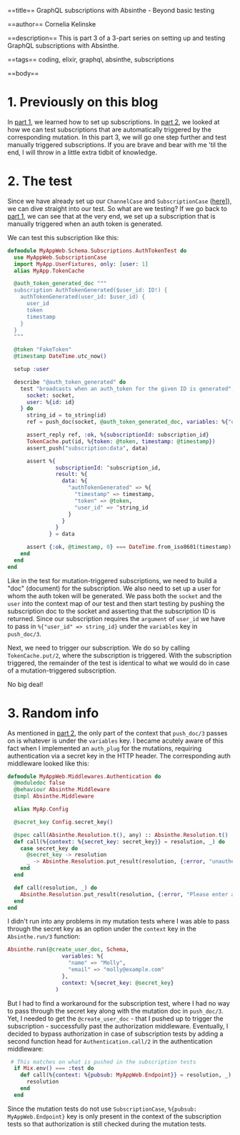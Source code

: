 ==title==
GraphQL subscriptions with Absinthe - Beyond basic testing

==author==
Cornelia Kelinske

==description==
This is part 3 of a 3-part series on setting up and testing GraphQL subscriptions with Absinthe.

==tags==
coding, elixir, graphql, absinthe, subscriptions

==body==

# 1. Previously on this blog

In [part 1](https://connie.codes/post/graphql_subscription_setup), we learned how to set up subscriptions. In [part 2](https://connie.codes/post/graphql_subscription_testing_pt.1), we looked at how we can test subscriptions that are automatically triggered by the corresponding mutation. In this part 3, we will go one step further and test manually triggered subscriptions. If you are brave and bear with me 'til the end, I will throw in a little extra tidbit of knowledge. 


# 2. The test

Since we have already set up our `ChannelCase` and `SubscriptionCase` ([here](https://connie.codes/post/graphql_subscription_testing_pt.1)]), we can dive straight into our test. So what are we testing? If we go back to [part 1](https://connie.codes/post/graphql_subscription_setup), we can see that at the very end, we set up a subscription that is manually triggered when an auth token is generated.

We can test this subscription like this:

```elixir
defmodule MyAppWeb.Schema.Subscriptions.AuthTokenTest do
  use MyAppWeb.SubscriptionCase
  import MyApp.UserFixtures, only: [user: 1]
  alias MyApp.TokenCache

  @auth_token_generated_doc """
  subscription AuthTokenGenerated($user_id: ID!) {
    authTokenGenerated(user_id: $user_id) {
      user_id
      token
      timestamp
    }
  }
  """

  @token "FakeToken"
  @timestamp DateTime.utc_now()

  setup :user

  describe "@auth_token_generated" do
    test "broadcasts when an auth_token for the given ID is generated", %{
      socket: socket,
      user: %{id: id}
    } do
      string_id = to_string(id)
      ref = push_doc(socket, @auth_token_generated_doc, variables: %{"user_id" => string_id})

      assert_reply ref, :ok, %{subscriptionId: subscription_id}
      TokenCache.put(id, %{token: @token, timestamp: @timestamp})
      assert_push("subscription:data", data)

      assert %{
               subscriptionId: ^subscription_id,
               result: %{
                 data: %{
                   "authTokenGenerated" => %{
                     "timestamp" => timestamp,
                     "token" => @token,
                     "user_id" => ^string_id
                   }
                 }
               }
             } = data

      assert {:ok, @timestamp, 0} === DateTime.from_iso8601(timestamp)
    end
  end
end
```

Like in the test for mutation-triggered subscriptions, we need to build a "doc" (document) for the subscription. We also need to set up a user for whom the auth token will be generated. We pass both the `socket` and the `user` into the context map of our test and then start testing by pushing the subscription doc to the socket and asserting that the subscription ID is returned. Since our subscription requires the `argument` of `user_id` we have to pass in `%{"user_id" => string_id}` under the `variables` key in `push_doc/3`.

Next, we need to trigger our subscription. We do so by calling `TokenCache.put/2`, where the subscription is triggered.
With the subscription triggered, the remainder of the test is identical to what we would do in case of a mutation-triggered subscription.

No big deal!


# 3. Random info

As mentioned in [part 2](https://connie.codes/post/graphql_subscription_testing_pt.1), the only part of the context that `push_doc/3` passes on is whatever is under the `variables` key. 
I became acutely aware of this fact when I implemented an `auth_plug` for the mutations, requiring authentication via a secret key in the HTTP header. The corresponding auth middleware looked like this:

```elixir
defmodule MyAppWeb.Middlewares.Authentication do
  @moduledoc false
  @behaviour Absinthe.Middleware
  @impl Absinthe.Middleware

  alias MyAp.Config

  @secret_key Config.secret_key()

  @spec call(Absinthe.Resolution.t(), any) :: Absinthe.Resolution.t()
  def call(%{context: %{secret_key: secret_key}} = resolution, _) do
    case secret_key do
      @secret_key -> resolution
      _ -> Absinthe.Resolution.put_result(resolution, {:error, "unauthenticated"})
    end
  end

  def call(resolution, _) do
    Absinthe.Resolution.put_result(resolution, {:error, "Please enter a secret key"})
  end
end
```

I didn't run into any problems in my mutation tests where I was able to pass through the secret key as an option under the `context` key in the `Absinthe.run/3` function:

```elixir
Absinthe.run(@create_user_doc, Schema,
                 variables: %{
                   "name" => "Molly",
                   "email" => "molly@example.com"               
                 },
                 context: %{secret_key: @secret_key}
               )
```

But I had to find a workaround for the subscription test, where I had no way to pass through the secret key along with the mutation doc in `push_doc/3`. Yet, I needed to get the `@create_user_doc` - that I pushed up to trigger the subscription - successfully past the authorization middleware. Eventually, I decided to bypass authorization in case of subscription tests by adding a second function head for  `Authentication.call/2` in the authentication middleware:

```elixir
 # This matches on what is pushed in the subscription tests
  if Mix.env() === :test do
    def call(%{context: %{pubsub: MyAppWeb.Endpoint}} = resolution, _) do
      resolution
    end
  end
```

Since the mutation tests do not use `SubscriptionCase`, `%{pubsub: MyAppWeb.Endpoint}` key is only present in the context of the subscription tests so that authorization is still checked during the mutation tests.



